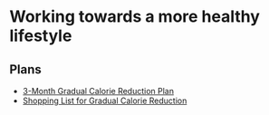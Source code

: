# Working towards a more healthy lifestyle

## Plans

- [3-Month Gradual Calorie Reduction Plan](gradual_calorie_reduction_plan.md)
- [Shopping List for Gradual Calorie Reduction](gradual_reduction_shopping_list.md)